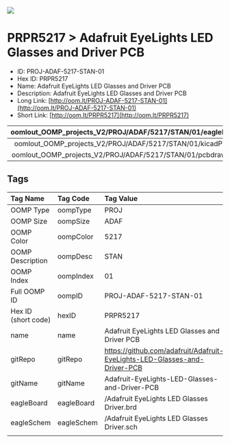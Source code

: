 


  
![][im]
# PRPR5217 > Adafruit EyeLights LED Glasses and Driver PCB

- ID: PROJ-ADAF-5217-STAN-01
- Hex ID: PRPR5217
- Name: Adafruit EyeLights LED Glasses and Driver PCB
- Description: Adafruit EyeLights LED Glasses and Driver PCB
- Long Link: [http://oom.lt/PROJ-ADAF-5217-STAN-01](http://oom.lt/PROJ-ADAF-5217-STAN-01)
- Short Link: [http://oom.lt/PRPR5217](http://oom.lt/PRPR5217)
  

|oomlout_OOMP_projects_V2/PROJ/ADAF/5217/STAN/01/eagleImage.png|oomlout_OOMP_projects_V2/PROJ/ADAF/5217/STAN/01/eagleSchemImage.png|oomlout_OOMP_projects_V2/PROJ/ADAF/5217/STAN/01/kicadPcb3dFront.png|oomlout_OOMP_projects_V2/PROJ/ADAF/5217/STAN/01/kicadPcb3dBack.png|
| :---: | :---: | :---: | :---: |
|oomlout_OOMP_projects_V2/PROJ/ADAF/5217/STAN/01/kicadPcb3d.png|oomlout_OOMP_projects_V2/PROJ/ADAF/5217/STAN/01/bomBack.png|oomlout_OOMP_projects_V2/PROJ/ADAF/5217/STAN/01/bomFront.png|oomlout_OOMP_projects_V2/PROJ/ADAF/5217/STAN/01/pcbdraw.svg|
|oomlout_OOMP_projects_V2/PROJ/ADAF/5217/STAN/01/pcbdrawBack.svg||||

## Tags
  

|Tag Name|Tag Code|Tag Value|
| :--- | :--- | :--- |
|OOMP Type|oompType|PROJ|
|OOMP Size|oompSize|ADAF|
|OOMP Color|oompColor|5217|
|OOMP Description|oompDesc|STAN|
|OOMP Index|oompIndex|01|
|Full OOMP ID|oompID|PROJ-ADAF-5217-STAN-01|
|Hex ID (short code)|hexID|PRPR5217|
|name|name|Adafruit EyeLights LED Glasses and Driver PCB|
|gitRepo|gitRepo|https://github.com/adafruit/Adafruit-EyeLights-LED-Glasses-and-Driver-PCB|
|gitName|gitName|Adafruit-EyeLights-LED-Glasses-and-Driver-PCB|
|eagleBoard|eagleBoard|/Adafruit EyeLights LED Glasses Driver.brd|
|eagleSchem|eagleSchem|/Adafruit EyeLights LED Glasses Driver.sch|
||||



[im]: PROJ/ADAF/5217/STAN/01/kicadPcb3d_450.png
